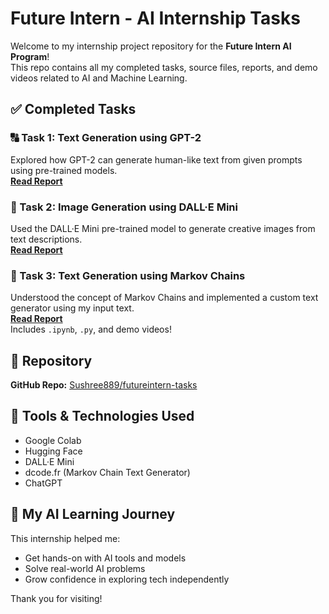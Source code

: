 # Future Intern - AI Internship Tasks

Welcome to my internship project repository for the **Future Intern AI Program**!  
This repo contains all my completed tasks, source files, reports, and demo videos related to AI and Machine Learning.


## ✅ Completed Tasks

### 🔠 Task 1: Text Generation using GPT-2  
Explored how GPT-2 can generate human-like text from given prompts using pre-trained models.  
**[Read Report](https://github.com/Sushree889/futureintern-tasks/blob/18aea3de707af92c2b1f0db872f873b4e003fdd1/Report_Task1_TextGeneration_GPT2.md)**


### 🎨 Task 2: Image Generation using DALL·E Mini  
Used the DALL·E Mini pre-trained model to generate creative images from text descriptions.  
**[Read Report](https://github.com/Sushree889/futureintern-tasks/blob/18aea3de707af92c2b1f0db872f873b4e003fdd1/Report%20_Task2_DALLEMini_ImageGen_.md)**


### 🔡 Task 3: Text Generation using Markov Chains  
Understood the concept of Markov Chains and implemented a custom text generator using my input text.  
**[Read Report](https://github.com/Sushree889/futureintern-tasks/blob/18aea3de707af92c2b1f0db872f873b4e003fdd1/Report_Task3_TextGeneration_MarkovChains.md)**  
Includes `.ipynb`, `.py`, and demo videos!


## 📂 Repository  
**GitHub Repo:** [Sushree889/futureintern-tasks](https://github.com/Sushree889/futureintern-tasks.git)


## 🚀 Tools & Technologies Used
- Google Colab  
- Hugging Face  
- DALL·E Mini  
- dcode.fr (Markov Chain Text Generator)  
- ChatGPT


## 🌱 My AI Learning Journey  
This internship helped me:
- Get hands-on with AI tools and models  
- Solve real-world AI problems  
- Grow confidence in exploring tech independently  


Thank you for visiting!
